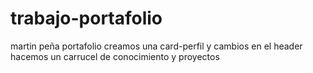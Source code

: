# trabajo-portafolio

martin peña portafolio
creamos una card-perfil y cambios en el header
hacemos un carrucel de conocimiento y proyectos
